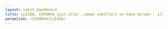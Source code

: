 ```yaml
---
layout: vakit_dashboard
title: LLEIDA, ISPANYA için iftar, namaz vakitleri ve hava durumu - ilçe/eyalet seç
permalink: /ISPANYA/LLEIDA/
---
```


<script type="text/javascript">
  var GLOBAL_COUNTRY = 'ISPANYA';
  var GLOBAL_CITY = 'LLEIDA';
  var GLOBAL_STATE = '';
  var lat = 72;
  var lon = 21;
</script>
